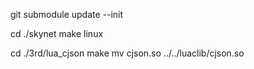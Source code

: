 git submodule update --init

cd ./skynet
make linux

cd ./3rd/lua_cjson
make
mv cjson.so ../../luaclib/cjson.so
